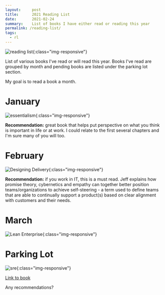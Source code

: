 ```yaml
---
layout:     post
title:      2021 Reading List
date:       2021-02-24
summary:    List of books I have either read or reading this year
permalink: /reading-list/
tags:
  - rl
---
```


![reading list](https://richardbright.me/images/Reading_rainbow2ndlogo.jpg){:class="img-responsive"}

List of various books I've read or will read this year. Books I've read are grouped by month and pending books are listed under the parking lot section. 

My goal is to read a book a month. 

# January 

![essentialism](https://richardbright.me/images/essentialism.jpg){:class="img-responsive"}

**Recommendation:** great book that helps put perspective on what you think is important in life or at work. I could relate to the first several chapters and I'm sure many of you will too. 

# February 

![Designing Delivery](https://richardbright.me/images/designing-delivery.jpg){:class="img-responsive"}

**Recommendation:** if you work in IT, this is a must read. Jeff explains how promise theory, cybernetics and empathy can together better position teams/organizations to achieve self-steering - a term used to define teams that are able to continually support a product(s) based on clear alignment with customers and their needs. 

# March 

![Lean Enterprise](https://richardbright.me/images/lean-enterprise.jpg){:class="img-responsive"}


# Parking Lot

![sre](https://richardbright.me/images/SRE-book.jpg){:class="img-responsive"}

[Link to book](https://sre.google/sre-book/table-of-contents/)

Any recommendations?